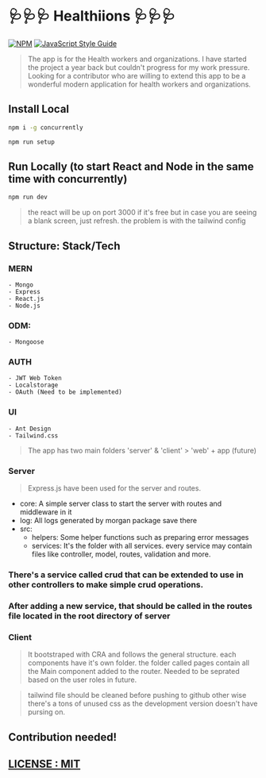 # 🩺🩺🩺 Healthiions 🩺🩺🩺

[![NPM](https://img.shields.io/badge/node%40latest-%3E%3D%206.0.0-brightgreen)](https://www.npmjs.com/package/holdmyui) [![JavaScript Style Guide](https://img.shields.io/badge/code_style-standard-brightgreen.svg)](https://standardjs.com)

> The app is for the Health workers and organizations. I have started the project a year back but couldn't progress for my work pressure. Looking for a contributor who are willing to extend this app to be a wonderful modern application for health workers and organizations.

## Install Local

```bash
npm i -g concurrently

npm run setup
```

## Run Locally (to start React and Node in the same time with concurrently)

```bash
npm run dev
```

> the react will be up on port 3000 if it's free but in case you are seeing a blank screen, just refresh.
> the problem is with the tailwind config

## Structure: Stack/Tech

### MERN

    - Mongo
    - Express
    - React.js
    - Node.js

### ODM:

    - Mongoose

### AUTH

    - JWT Web Token
    - Localstorage
    - OAuth (Need to be implemented)

### UI

    - Ant Design
    - Tailwind.css

> The app has two main folders 'server' & 'client' > 'web' + app (future)

### Server

> Express.js have been used for the server and routes.

- core: A simple server class to start the server with routes and middleware in it
- log: All logs generated by morgan package save there
- src:
  - helpers: Some helper functions such as preparing error messages
  - services: It's the folder with all services. every service may contain files like controller, model, routes, validation and more.

### There's a service called crud that can be extended to use in other controllers to make simple crud operations.

### After adding a new service, that should be called in the routes file located in the root directory of server

### Client

> It bootstraped with CRA and follows the general structure. each components have it's own folder. the folder called pages contain all the Main component added to the router. Needed to be seprated based on the user roles in future.

> tailwind file should be cleaned before pushing to github other wise there's a tons of unused css as the development version doesn't have pursing on.

## Contribution needed!

## [LICENSE : MIT](https://github.com/nilooy/healthiions/blob/master/LICENSE)
